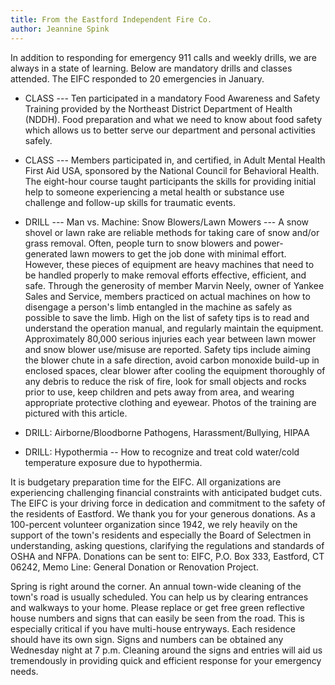 ```yaml
---
title: From the Eastford Independent Fire Co.
author: Jeannine Spink
---
```


In addition to responding for emergency 911 calls and weekly drills, we
are always in a state of learning. Below are mandatory drills and
classes attended. The EIFC responded to 20 emergencies in January.

- CLASS --- Ten participated in a mandatory Food Awareness and Safety
Training provided by the Northeast District Department of Health (NDDH).
Food preparation and what we need to know about food safety which allows
us to better serve our department and personal activities safely.

- CLASS --- Members participated in, and certified, in Adult Mental
Health First Aid USA, sponsored by the National Council for Behavioral
Health. The eight-hour course taught participants the skills for
providing initial help to someone experiencing a metal health or
substance use challenge and follow-up skills for traumatic events.

- DRILL --- Man vs. Machine: Snow Blowers/Lawn Mowers --- A snow shovel
or lawn rake are reliable methods for taking care of snow and/or grass
removal. Often, people turn to snow blowers and power-generated lawn
mowers to get the job done with minimal effort. However, these pieces of
equipment are heavy machines that need to be handled properly to make
removal efforts effective, efficient, and safe. Through the generosity
of member Marvin Neely, owner of Yankee Sales and Service, members
practiced on actual machines on how to disengage a person's limb
entangled in the machine as safely as possible to save the limb. High on
the list of safety tips is to read and understand the operation manual,
and regularly maintain the equipment. Approximately 80,000 serious
injuries each year between lawn mower and snow blower use/misuse are
reported. Safety tips include aiming the blower chute in a safe
direction, avoid carbon monoxide build-up in enclosed spaces, clear
blower after cooling the equipment thoroughly of any debris to reduce
the risk of fire, look for small objects and rocks prior to use, keep
children and pets away from area, and wearing appropriate protective
clothing and eyewear. Photos of the training are pictured with this
article.

- DRILL: Airborne/Bloodborne Pathogens, Harassment/Bullying, HIPAA

- DRILL: Hypothermia -- How to recognize and treat cold water/cold
temperature exposure due to hypothermia.

It is budgetary preparation time for the EIFC. All organizations are
experiencing challenging financial constraints with anticipated budget
cuts. The EIFC is your driving force in dedication and commitment to the
safety of the residents of Eastford. We thank you for your generous
donations. As a 100-percent volunteer organization since 1942, we rely
heavily on the support of the town's residents and especially the Board
of Selectmen in understanding, asking questions, clarifying the
regulations and standards of OSHA and NFPA. Donations can be sent to:
EIFC, P.O. Box 333, Eastford, CT 06242, Memo Line: General Donation or
Renovation Project.

Spring is right around the corner. An annual town-wide cleaning of the
town's road is usually scheduled. You can help us by clearing entrances
and walkways to your home. Please replace or get free green reflective
house numbers and signs that can easily be seen from the road. This is
especially critical if you have multi-house entryways. Each residence
should have its own sign. Signs and numbers can be obtained any
Wednesday night at 7 p.m. Cleaning around the signs and entries will aid
us tremendously in providing quick and efficient response for your
emergency needs.
